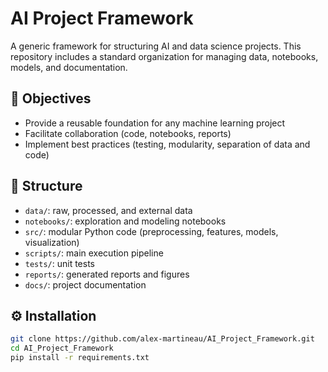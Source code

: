 # AI Project Framework

A generic framework for structuring AI and data science projects.
This repository includes a standard organization for managing data, notebooks, models, and documentation.

## 🎯 Objectives
- Provide a reusable foundation for any machine learning project
- Facilitate collaboration (code, notebooks, reports)
- Implement best practices (testing, modularity, separation of data and code)

## 📂 Structure
- `data/`: raw, processed, and external data
- `notebooks/`: exploration and modeling notebooks
- `src/`: modular Python code (preprocessing, features, models, visualization)
- `scripts/`: main execution pipeline
- `tests/`: unit tests
- `reports/`: generated reports and figures
- `docs/`: project documentation

## ⚙️ Installation
```bash
git clone https://github.com/alex-martineau/AI_Project_Framework.git
cd AI_Project_Framework
pip install -r requirements.txt
